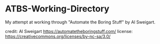 # ATBS-Working-Directory
My attempt at working through "Automate the Boring Stuff" by Al Sweigart.

credit: Al Sweigart
https://automatetheboringstuff.com/
license: https://creativecommons.org/licenses/by-nc-sa/3.0/

